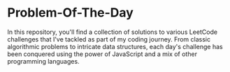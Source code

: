 # Problem-Of-The-Day
In this repository, you'll find a collection of solutions to various LeetCode challenges that I've tackled as part of my coding journey. From classic algorithmic problems to intricate data structures, each day's challenge has been conquered using the power of JavaScript and a mix of other programming languages.
